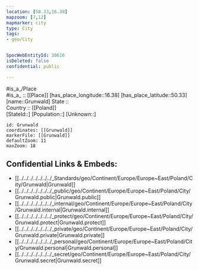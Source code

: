 ```yaml
---
location: [50.33,16.38] 
mapzoom: [7,12] 
mapmarker: city 
type: City
tags:
- geo/City


SpocWebEntityId: 30616
isDeleted: false
confidential: public

---
```

#is_a_/Place  
#is_a_ :: [[Place]] 
[has_place_longitude::16.38] 
[has_place_latitude::50.33] 
[name::Grunwald] 
State ::  
Country :: [[Poland]]  
[StateId::] 
[Population::] 
[Unknown::] 


```leaflet
id: Grunwald
coordinates: [[Grunwald]] 
markerFile: [[Grunwald]] 
defaultZoom: 11 
maxZoom: 18
```


## Confidential Links & Embeds: 
- [[../../../../../../../_Standards/geo/Continent/Europe/Europe~East/Poland/City/Grunwald|Grunwald]] 
- [[../../../../../../../_public/geo/Continent/Europe/Europe~East/Poland/City/Grunwald.public|Grunwald.public]] 
- [[../../../../../../../_internal/geo/Continent/Europe/Europe~East/Poland/City/Grunwald.internal|Grunwald.internal]] 
- [[../../../../../../../_protect/geo/Continent/Europe/Europe~East/Poland/City/Grunwald.protect|Grunwald.protect]] 
- [[../../../../../../../_private/geo/Continent/Europe/Europe~East/Poland/City/Grunwald.private|Grunwald.private]] 
- [[../../../../../../../_personal/geo/Continent/Europe/Europe~East/Poland/City/Grunwald.personal|Grunwald.personal]] 
- [[../../../../../../../_secret/geo/Continent/Europe/Europe~East/Poland/City/Grunwald.secret|Grunwald.secret]] 
